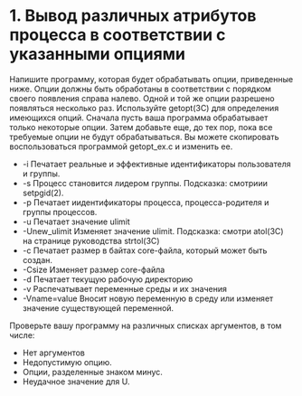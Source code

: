 # 1. Вывод различных атрибутов процесса в соответствии с указанными опциями  

Напишите программу, которая будет обрабатывать опции, приведенные ниже. Опции должны быть обработаны в соответствии с порядком своего появления справа налево. Одной и той же опции разрешено появляться несколько раз. Используйте getopt(3C) для определения имеющихся опций. Сначала пусть ваша программа обрабатывает только некоторые опции. Затем добавьте еще, до тех пор, пока все требуемые опции не будут обрабатываться. Вы можете скопировать воспользоваться программой getopt_ex.c и изменить ее.  

+ -i  Печатает реальные и эффективные идентификаторы пользователя и группы.
+ -s  Процесс становится лидером группы. Подсказка: смотриии setpgid(2).
+ -p  Печатает иидентификаторы процесса, процесса-родителя и группы процессов.
+ -u  Печатает значение ulimit
+ -Unew_ulimit  Изменяет значение ulimit. Подсказка: смотри atol(3C) на странице руководства strtol(3C)
+ -c  Печатает размер в байтах core-файла, который может быть создан.
+ -Csize  Изменяет размер core-файла
+ -d  Печатает текущую рабочую директорию
+ -v  Распечатывает переменные среды и их значения
+ -Vname=value  Вносит новую переменную в среду или изменяет значение существующей переменной.  

Проверьте вашу программу на различных списках аргументов, в том числе:  

+ Нет аргументов
+ Недопустимую опцию.
+ Опции, разделенные знаком минус.
+ Неудачное значение для U.
